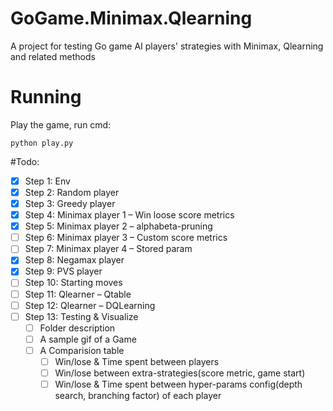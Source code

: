 # GoGame.Minimax.Qlearning
A project for testing Go game AI players' strategies with Minimax, Qlearning and related methods

# Running
Play the game, run cmd:
    
    python play.py


#Todo:
- [x] Step 1: Env
- [x] Step 2: Random player
- [x] Step 3: Greedy player
- [x] Step 4: Minimax player 1 – Win loose score metrics
- [x] Step 5: Minimax player 2 – alphabeta-pruning
- [ ] Step 6: Minimax player 3 – Custom score metrics  
- [ ] Step 7: Minimax player 4 – Stored param
- [x] Step 8: Negamax player 
- [x] Step 9: PVS player
- [ ] Step 10: Starting moves
- [ ] Step 11: Qlearner – Qtable
- [ ] Step 12: Qlearner – DQLearning
- [ ] Step 13: Testing & Visualize
    - [ ] Folder description
    - [ ] A sample gif of a Game
    - [ ] A Comparision table
        - [ ] Win/lose & Time spent between players
        - [ ] Win/lose between extra-strategies(score metric, game start)
        - [ ] Win/lose & Time spent between hyper-params config(depth search, branching factor) of each player
